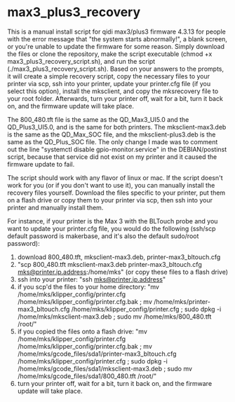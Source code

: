 # max3_plus3_recovery
This is a manual install script for qidi max3/plus3 firmware 4.3.13 for people with the error message that "the system starts abnormally!", a blank screen, or you're unable to update the firmware for some reason. Simply download the files or clone the repository, make the script executable (chmod +x max3_plus3_recovery_script.sh), and run the script (./max3_plus3_recovery_script.sh). Based on your answers to the prompts, it will create a simple recovery script, copy the necessary files to your printer via scp, ssh into your printer, update your printer.cfg file (if you select this option), install the mksclient, and copy the mksrecovery file to your root folder. Afterwards, turn your printer off, wait for a bit, turn it back on, and the firmware update will take place. 

The 800_480.tft file is the same as the QD_Max3_UI5.0 and the QD_Plus3_UI5.0, and is the same for both printers. The mksclient-max3.deb is the same as the QD_Max_SOC file, and the mksclient-plus3.deb is the same as the QD_Plus_SOC file. The only change I made was to comment out the line "systemctl disable gpio-monitor.service" in the DEBIAN/postinst script, because that service did not exist on my printer and it caused the firmware update to fail. 

The script should work with any flavor of linux or mac. If the script doesn't work for you (or if you don't want to use it), you can manually install the recovery files yourself. Download the files specific to your printer, put them on a flash drive or copy them to your printer via scp, then ssh into your printer and manually install them. 

For instance, if your printer is the Max 3 with the BLTouch probe and you want to update your printer.cfg file, you would do the following (ssh/scp default password is makerbase, and it's also the default sudo/root password):
1. download 800_480.tft, mksclient-max3.deb, printer-max3_bltouch.cfg
2. "scp 800_480.tft mksclient-max3.deb printer-max3_bltouch.cfg mks@printer.ip.address:/home/mks" (or copy these files to a flash drive)
3. ssh into your printer: "ssh mks@printer.ip.address"
4. if you scp'd the files to your home directory: "mv /home/mks/klipper_config/printer.cfg /home/mks/klipper_config/printer.cfg.bak ; mv /home/mks/printer-max3_bltouch.cfg /home/mks/klipper_config/printer.cfg ; sudo dpkg -i /home/mks/mksclient-max3.deb ; sudo mv /home/mks/800_480.tft /root/"
5. if you copied the files onto a flash drive: "mv /home/mks/klipper_config/printer.cfg /home/mks/klipper_config/printer.cfg.bak ; mv /home/mks/gcode_files/sda1/printer-max3_bltouch.cfg /home/mks/klipper_config/printer.cfg ; sudo dpkg -i /home/mks/gcode_files/sda1/mksclient-max3.deb ; sudo mv /home/mks/gcode_files/sda1/800_480.tft /root/"
6. turn your printer off, wait for a bit, turn it back on, and the firmware update will take place. 
